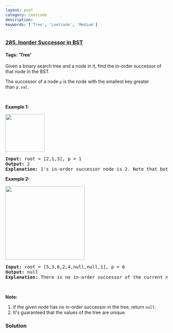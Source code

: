 ```yaml
---
layout: post
category: Leetcode
description: 
keywords: ['Tree', 'Leetcode', 'Medium']
---
```

### [285. Inorder Successor in BST](https://leetcode.com/problems/inorder-successor-in-bst)

#### Tags: 'Tree'

<div class="content__u3I1 question-content__JfgR"><div><p>Given a binary search tree and a node in it, find the in-order successor of that node in the BST.</p>
<p>The successor of a node <code>p</code> is the node with the smallest key greater than <code>p.val</code>.</p>
<p> </p>
<p><strong>Example 1:</strong></p>
<img alt="" src="https://assets.leetcode.com/uploads/2019/01/23/285_example_1.PNG" style="width: 122px; height: 117px;"/>
<pre><strong>Input: </strong>root = <span id="example-input-1-1">[2,1,3]</span>, p = <span id="example-input-1-2">1</span>
<strong>Output: </strong><span id="example-output-1">2</span>
<strong>Explanation: </strong>1's in-order successor node is 2. Note that both p and the return value is of TreeNode type.
</pre>
<p><strong>Example 2:</strong></p>
<img alt="" src="https://assets.leetcode.com/uploads/2019/01/23/285_example_2.PNG" style="width: 246px; height: 229px;"/>
<pre><strong>Input: </strong>root = <span id="example-input-2-1">[5,3,6,2,4,null,null,1]</span>, p = <span id="example-input-2-2">6</span>
<strong>Output: </strong><span id="example-output-2">null</span>
<strong>Explanation: </strong>There is no in-order successor of the current node, so the answer is <code>null</code>.
</pre>
<p> </p>
<p><strong>Note:</strong></p>
<ol>
<li>If the given node has no in-order successor in the tree, return <code>null</code>.</li>
<li>It's guaranteed that the values of the tree are unique.</li>
</ol>
</div></div>

### Solution
